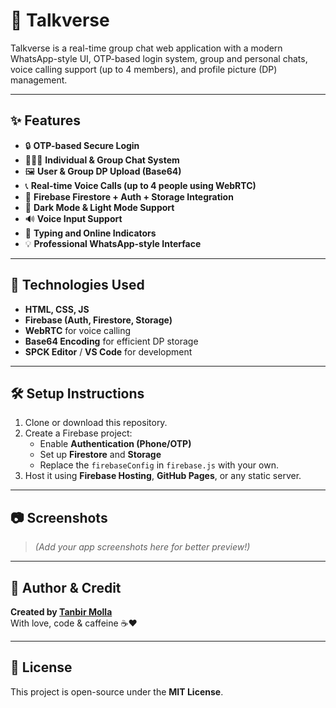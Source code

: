 # 🚀 Talkverse

Talkverse is a real-time group chat web application with a modern WhatsApp-style UI, OTP-based login system, group and personal chats, voice calling support (up to 4 members), and profile picture (DP) management.

---

## ✨ Features

- 🔒 **OTP-based Secure Login**
- 🧑‍🤝‍🧑 **Individual & Group Chat System**
- 🖼️ **User & Group DP Upload (Base64)**
- 📞 **Real-time Voice Calls (up to 4 people using WebRTC)**
- 📁 **Firebase Firestore + Auth + Storage Integration**
- 🌙 **Dark Mode & Light Mode Support**
- 🔊 **Voice Input Support**
- 💬 **Typing and Online Indicators**
- 💡 **Professional WhatsApp-style Interface**

---

## 🧩 Technologies Used

- **HTML, CSS, JS**
- **Firebase (Auth, Firestore, Storage)**
- **WebRTC** for voice calling
- **Base64 Encoding** for efficient DP storage
- **SPCK Editor** / **VS Code** for development

---

## 🛠️ Setup Instructions

1. Clone or download this repository.
2. Create a Firebase project:
   - Enable **Authentication (Phone/OTP)**
   - Set up **Firestore** and **Storage**
   - Replace the `firebaseConfig` in `firebase.js` with your own.
3. Host it using **Firebase Hosting**, **GitHub Pages**, or any static server.

---

## 📷 Screenshots

> _(Add your app screenshots here for better preview!)_

---

## 🤝 Author & Credit

**Created by [Tanbir Molla](https://github.com/hola-boom)**  
With love, code & caffeine ☕❤️

---

## 📃 License

This project is open-source under the **MIT License**.
